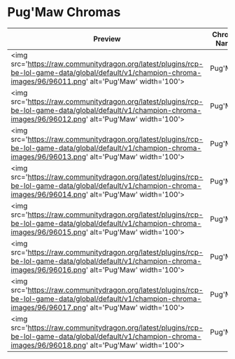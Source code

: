 # Pug'Maw Chromas

| Preview | Chroma Name | Chroma ID |
|---|---|---|
| <img src='https://raw.communitydragon.org/latest/plugins/rcp-be-lol-game-data/global/default/v1/champion-chroma-images/96/96011.png' alt='Pug'Maw' width='100'> | Pug'Maw | 96011 |
| <img src='https://raw.communitydragon.org/latest/plugins/rcp-be-lol-game-data/global/default/v1/champion-chroma-images/96/96012.png' alt='Pug'Maw' width='100'> | Pug'Maw | 96012 |
| <img src='https://raw.communitydragon.org/latest/plugins/rcp-be-lol-game-data/global/default/v1/champion-chroma-images/96/96013.png' alt='Pug'Maw' width='100'> | Pug'Maw | 96013 |
| <img src='https://raw.communitydragon.org/latest/plugins/rcp-be-lol-game-data/global/default/v1/champion-chroma-images/96/96014.png' alt='Pug'Maw' width='100'> | Pug'Maw | 96014 |
| <img src='https://raw.communitydragon.org/latest/plugins/rcp-be-lol-game-data/global/default/v1/champion-chroma-images/96/96015.png' alt='Pug'Maw' width='100'> | Pug'Maw | 96015 |
| <img src='https://raw.communitydragon.org/latest/plugins/rcp-be-lol-game-data/global/default/v1/champion-chroma-images/96/96016.png' alt='Pug'Maw' width='100'> | Pug'Maw | 96016 |
| <img src='https://raw.communitydragon.org/latest/plugins/rcp-be-lol-game-data/global/default/v1/champion-chroma-images/96/96017.png' alt='Pug'Maw' width='100'> | Pug'Maw | 96017 |
| <img src='https://raw.communitydragon.org/latest/plugins/rcp-be-lol-game-data/global/default/v1/champion-chroma-images/96/96018.png' alt='Pug'Maw' width='100'> | Pug'Maw | 96018 |
